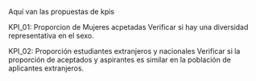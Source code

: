 Aquí van las propuestas de kpis


KPI_01: Proporcion de Mujeres acpetadas
    Verificar si hay una diversidad representativa en el sexo. 

KPI_02: Proporción estudiantes extranjeros y nacionales
    Verificar si la proporción de aceptados y aspirantes es similar en la población de aplicantes extranjeros.